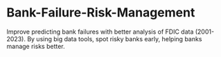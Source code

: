 # Bank-Failure-Risk-Management
Improve predicting bank failures with better analysis of FDIC data (2001-2023). By using big data tools, spot risky banks early, helping banks manage risks better.
